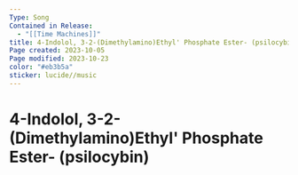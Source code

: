 ```yaml
---
Type: Song
Contained in Release:
  - "[[Time Machines]]"
title: 4-Indolol, 3-2-(Dimethylamino)Ethyl' Phosphate Ester- (psilocybin)
Page created: 2023-10-05
Page modified: 2023-10-23
color: "#eb3b5a"
sticker: lucide//music
---
```

# 4-Indolol, 3-2-(Dimethylamino)Ethyl' Phosphate Ester- (psilocybin)
